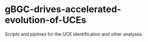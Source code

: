 # gBGC-drives-accelerated-evolution-of-UCEs
Scripts and piplines for the UCE identification and other analyses.
